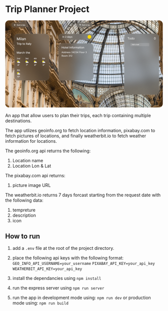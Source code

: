 # Trip Planner Project

![Trip Planner App Screenshot](public/thumb.png)

An app that allow users to plan their trips, each trip containing multiple destinations.

The app utlizes geoinfo.org to fetch location information, pixabay.com to fetch pictures of locations, and finally weatherbit.io to fetch weather information for locations.

The geoinfo.org api returns the following:

1. Location name
2. Location Lon & Lat

The pixabay.com api returns:

1. picture image URL

The weatherbit.io returns 7 days forcast starting from the request date with the following data:

1. tempreture
2. description
3. icon

## How to run

1. add a `.env` file at the root of the project directory.

2. place the following api keys with the following format:
   `GEO_INFO_API_USERNAME=your_username`
   `PIXABAY_API_KEY=your_api_key`
   `WEATHERBIT_API_KEY=your_api_key`

3. install the dependancies using `npm install`

4. run the express server using `npm run server`

5. run the app in development mode using: `npm run dev` or production mode using: `npm run build`
